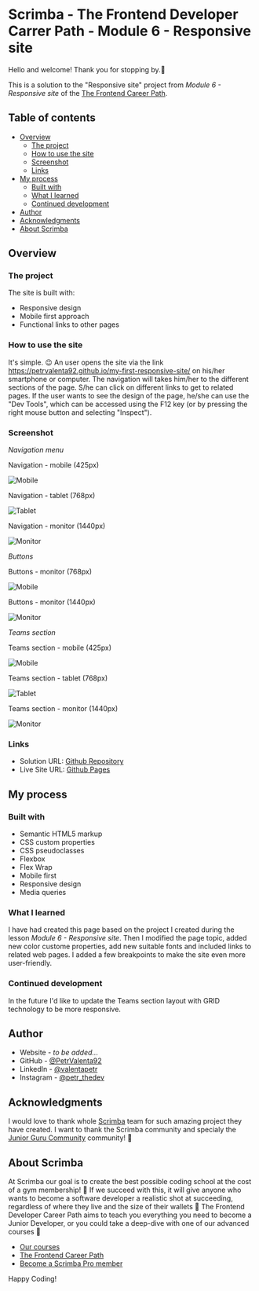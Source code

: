 # Scrimba - The Frontend Developer Carrer Path - Module 6 - Responsive site

Hello and welcome! Thank you for stopping by.🤠

This is a solution to the "Responsive site" project from _Module 6 - Responsive site_ of the [The Frontend Career Path](https://scrimba.com/learn/frontend).

## Table of contents

- [Overview](#overview)
  - [The project](#the-challenge)
  - [How to use the site](#how-to-use-the-app)
  - [Screenshot](#screenshot)
  - [Links](#links)
- [My process](#my-process)
  - [Built with](#built-with)
  - [What I learned](#what-i-learned)
  - [Continued development](#continued-development)
- [Author](#author)
- [Acknowledgments](#acknowledgments)
- [About Scrimba](#about-scrimba)

## Overview

### The project

The site is built with:

- Responsive design
- Mobile first approach
- Functional links to other pages

### How to use the site

It's simple. 😉 An user opens the site via the link https://petrvalenta92.github.io/my-first-responsive-site/ on his/her smartphone or computer.
The navigation will takes him/her to the different sections of the page. S/he can click on different links to get to related pages.
If the user wants to see the design of the page, he/she can use the "Dev Tools", which can be accessed using the F12 key (or by pressing the right mouse button and selecting "Inspect").

### Screenshot

_Navigation menu_

Navigation - mobile (425px)

![Mobile](./images/screenshots/Nav_425px.png)

Navigation - tablet (768px)

![Tablet](./images/screenshots/Nav_768px.png)

Navigation - monitor (1440px)

![Monitor](./images/screenshots/Nav_1440px.png)

_Buttons_

Buttons - monitor (768px)

![Mobile](./images/screenshots/Buttons_768px.png)

Buttons - monitor (1440px)

![Monitor](./images/screenshots/Buttons_1440px.png)

_Teams section_

Teams section - mobile (425px)

![Mobile](./images/screenshots/Teams_425px.png)

Teams section - tablet (768px)

![Tablet](./images/screenshots/Teams_768px.png)

Teams section - monitor (1440px)

![Monitor](./images/screenshots/Teams_1440px.png)

### Links

- Solution URL: [Github Repository](https://github.com/PetrValenta92/my-first-responsive-site)
- Live Site URL: [Github Pages](https://petrvalenta92.github.io/my-first-responsive-site/)

## My process

### Built with

- Semantic HTML5 markup
- CSS custom properties
- CSS pseudoclasses
- Flexbox
- Flex Wrap
- Mobile first
- Responsive design
- Media queries

### What I learned

I have had created this page based on the project I created during the lesson _Module 6 - Responsive site_.
Then I modified the page topic, added new color custome properties, add new suitable fonts and included links to related web pages.
I added a few breakpoints to make the site even more user-friendly.

### Continued development

In the future I'd like to update the Teams section layout with GRID technology to be more responsive.

## Author

- Website - _to be added..._
- GitHub - [@PetrValenta92](https://github.com/PetrValenta92)
- LinkedIn - [@valentapetr](https://www.linkedin.com/in/valentapetr/)
- Instagram - [@petr_thedev](https://www.instagram.com/petr_thedev/)

## Acknowledgments

I would love to thank whole [Scrimba](https://scrimba.com) team for such amazing project they have created. I want to thank the Scrimba community and specialy the [Junior Guru Community](https://junior.guru/) community! 🐣

## About Scrimba

At Scrimba our goal is to create the best possible coding school at the cost of a gym membership! 💜
If we succeed with this, it will give anyone who wants to become a software developer a realistic shot at succeeding, regardless of where they live and the size of their wallets 🎉
The Frontend Developer Career Path aims to teach you everything you need to become a Junior Developer, or you could take a deep-dive with one of our advanced courses 🚀

- [Our courses](https://scrimba.com/allcourses)
- [The Frontend Career Path](https://scrimba.com/learn/frontend)
- [Become a Scrimba Pro member](https://scrimba.com/pricing)

Happy Coding!
